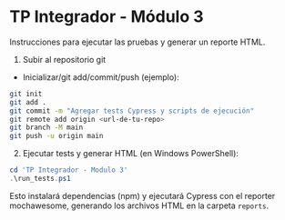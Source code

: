 TP Integrador - Módulo 3
=========================

Instrucciones para ejecutar las pruebas y generar un reporte HTML.

1) Subir al repositorio git

 - Inicializar/git add/commit/push (ejemplo):

```bash
git init
git add .
git commit -m "Agregar tests Cypress y scripts de ejecución"
git remote add origin <url-de-tu-repo>
git branch -M main
git push -u origin main
```

2) Ejecutar tests y generar HTML (en Windows PowerShell):

```powershell
cd 'TP Integrador - Modulo 3'
.\run_tests.ps1
```

Esto instalará dependencias (npm) y ejecutará Cypress con el reporter mochawesome,
generando los archivos HTML en la carpeta `reports`.
